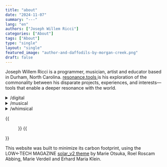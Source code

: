```yaml
---
title: "about"
date: "2024-11-07"
summary: "---"
lang: "en"
authors: ["Joseph Willem Ricci"]
categories: ["About"]
tags: ["About"]
type: "single"
layout: "single"
featured_image: "author-and-daffodils-by-morgan-creek.png"
draft: false
---
```


Joseph Willem Ricci is a programmer, musician, artist and educator based in Durham, North Carolina. <a href="https://resonance.tools" target="_blank"> resonance.tools </a> is his exploration of the commonality between his disparate projects, experiences, and interests—tools that enable a deeper resonance with the world.

<details>
    <summary>/digital</summary>
    <p>He is currently a full-stack developer at Duke University, and was previously a TA for <a href="https://artificial-intelligence-class.org" target="_blank">Artificial Intelligence</a> at the University of Pennylvania. His latest work includes <a href="https://github.com/Joseph-Willem-Ricci/wampa_world" target="_blank">Wampa World</a>, a homework assignment on logical inference for knowledge-based agents, <a href="https://poodlescheduler.com" target="_blank">Poodle</a>, a scheduling app for people who receive round-the-clock care, and <a href="https://unimax.run" target="_blank">Unimax</a>, a chess engine art piece that envisions a world where cooperative algorithms supersede adversarial ones.</p>
</details>

<details>
    <summary>/musical</summary>
    <p>He has made music under the band name <a href="https://lnkfi.re/an-and-en" target="_blank">Anima & Ennui</a>, and has accompanied <a href="https://youtu.be/OV4nzMo9XSA" target="_blank">Emma Geiger</a>, 
    <a href="https://youtu.be/LyjoYuXLME0" target="_blank">Talitha Ferri</a>, and <a href="https://youtu.be/W1ZtBLFKfq8" target="_blank">Donovan Ryan</a> on guitar. He is currently exploring guitar arrangements with with dynamically modulated polyrhythms and shifting time signatures.</p>
</details>

<details>
    <summary>/whimsical</summary>
    <p>He works part time at <a href="https://redtailgrains.com/" target="_blank"> Red Tail Grains Farm & Mill & Bakery</a>, and worked for many years as a bicycle courier, caregiver, project manager at a record label, and bartender. He loves baking dark rye bread in his toaster oven and pizza in his wood-fired oven. He is a novice and aspiring gardener, sailer, ultrarunner and stoneworker. Every now and then, he wishes he could spend all day every day running, biking, hiking, saunaing and jumping in cold water.</p>
</details>

{{<figure src="author-and-daffodils-by-morgan-creek.png"
caption="The author in a field of daffodils by Morgan Creek in Chapel Hill, NC. Photo by Emma Geiger.">}}
{{</figure>}}

This website was built to minimize its carbon footprint, using the LOW←TECH MAGAZINE [solar_v2 theme](https://github.com/lowtechmag/solar_v2) by Marie Otsuka, Roel Roscam Abbing, Marie Verdeil and Erhard Maria Klein.